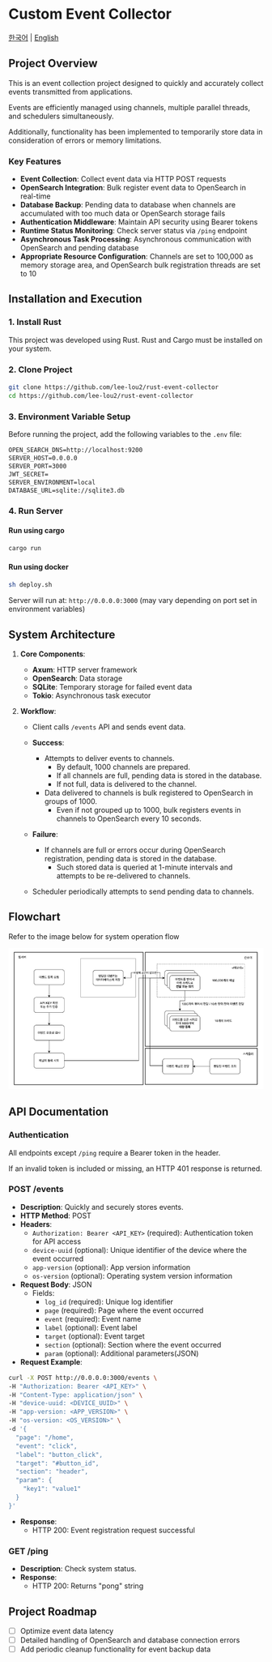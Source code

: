 # Custom Event Collector

[한국어](README.ko.md) | [English](README.md)

## Project Overview

This is an event collection project designed to quickly and accurately collect events transmitted from applications.

Events are efficiently managed using channels, multiple parallel threads, and schedulers simultaneously.

Additionally, functionality has been implemented to temporarily store data in consideration of errors or memory
limitations.

### Key Features

- **Event Collection**: Collect event data via HTTP POST requests
- **OpenSearch Integration**: Bulk register event data to OpenSearch in real-time
- **Database Backup**: Pending data to database when channels are accumulated with too much data or OpenSearch storage
  fails
- **Authentication Middleware**: Maintain API security using Bearer tokens
- **Runtime Status Monitoring**: Check server status via `/ping` endpoint
- **Asynchronous Task Processing**: Asynchronous communication with OpenSearch and pending database
- **Appropriate Resource Configuration**: Channels are set to 100,000 as memory storage area, and OpenSearch bulk
  registration threads are set to 10

## Installation and Execution

### 1. Install Rust

This project was developed using Rust. Rust and Cargo must be installed on your system.

### 2. Clone Project

```bash
git clone https://github.com/lee-lou2/rust-event-collector
cd https://github.com/lee-lou2/rust-event-collector
```

### 3. Environment Variable Setup

Before running the project, add the following variables to the `.env` file:

```dotenv
OPEN_SEARCH_DNS=http://localhost:9200
SERVER_HOST=0.0.0.0
SERVER_PORT=3000
JWT_SECRET=
SERVER_ENVIRONMENT=local
DATABASE_URL=sqlite://sqlite3.db
```

### 4. Run Server

#### Run using cargo

```bash
cargo run
```

#### Run using docker

```bash
sh deploy.sh
```

Server will run at: `http://0.0.0.0:3000` (may vary depending on port set in environment variables)

## System Architecture

1. **Core Components**:
    - **Axum**: HTTP server framework
    - **OpenSearch**: Data storage
    - **SQLite**: Temporary storage for failed event data
    - **Tokio**: Asynchronous task executor

2. **Workflow**:
    - Client calls `/events` API and sends event data.
    - **Success**:
        - Attempts to deliver events to channels.
            - By default, 1000 channels are prepared.
            - If all channels are full, pending data is stored in the database.
            - If not full, data is delivered to the channel.
        - Data delivered to channels is bulk registered to OpenSearch in groups of 1000.
            - Even if not grouped up to 1000, bulk registers events in channels to OpenSearch every 10 seconds.
    - **Failure**:
        - If channels are full or errors occur during OpenSearch registration, pending data is stored in the database.
            - Such stored data is queried at 1-minute intervals and attempts to be re-delivered to channels.

    - Scheduler periodically attempts to send pending data to channels.

## Flowchart

Refer to the image below for system operation flow

![flowchart.png](docs/flowchart.png)

## API Documentation

### **Authentication**

All endpoints except `/ping` require a Bearer token in the header.

If an invalid token is included or missing, an HTTP 401 response is returned.

### **POST /events**

- **Description**: Quickly and securely stores events.
- **HTTP Method**: POST
- **Headers**:
    - `Authorization: Bearer <API_KEY>` (required): Authentication token for API access
    - `device-uuid` (optional): Unique identifier of the device where the event occurred
    - `app-version` (optional): App version information
    - `os-version` (optional): Operating system version information
- **Request Body**: JSON
    - Fields:
        - `log_id` (required): Unique log identifier
        - `page` (required): Page where the event occurred
        - `event` (required): Event name
        - `label` (optional): Event label
        - `target` (optional): Event target
        - `section` (optional): Section where the event occurred
        - `param` (optional): Additional parameters(JSON)
- **Request Example**:

```bash
curl -X POST http://0.0.0.0:3000/events \
-H "Authorization: Bearer <API_KEY>" \
-H "Content-Type: application/json" \
-H "device-uuid: <DEVICE_UUID>" \
-H "app-version: <APP_VERSION>" \
-H "os-version: <OS_VERSION>" \
-d '{
  "page": "/home",
  "event": "click",
  "label": "button_click",
  "target": "#button_id",
  "section": "header",
  "param": {
    "key1": "value1"
  }
}'
```

- **Response**:
    - HTTP 200: Event registration request successful

### **GET /ping**

- **Description**: Check system status.
- **Response**:
    - HTTP 200: Returns "pong" string

## Project Roadmap

- [ ] Optimize event data latency
- [ ] Detailed handling of OpenSearch and database connection errors
- [ ] Add periodic cleanup functionality for event backup data
